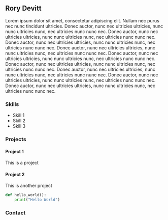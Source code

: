 ## Rory Devitt

Lorem ipsum dolor sit amet, consectetur adipiscing elit. Nullam nec purus nec nunc tincidunt ultricies. Donec auctor, nunc nec ultricies ultricies, nunc nunc ultricies nunc, nec ultricies nunc nunc nec. Donec auctor, nunc nec ultricies ultricies, nunc nunc ultricies nunc, nec ultricies nunc nunc nec. Donec auctor, nunc nec ultricies ultricies, nunc nunc ultricies nunc, nec ultricies nunc nunc nec. Donec auctor, nunc nec ultricies ultricies, nunc nunc ultricies nunc, nec ultricies nunc nunc nec. Donec auctor, nunc nec ultricies ultricies, nunc nunc ultricies nunc, nec ultricies nunc nunc nec. Donec auctor, nunc nec ultricies ultricies, nunc nunc ultricies nunc, nec ultricies nunc nunc nec. Donec auctor, nunc nec ultricies ultricies, nunc nunc ultricies nunc, nec ultricies nunc nunc nec. Donec auctor, nunc nec ultricies ultricies, nunc nunc ultricies nunc, nec ultricies nunc nunc nec. Donec auctor, nunc nec ultricies ultricies, nunc nunc ultricies nunc, nec ultricies nunc nunc nec.

### Skills

- Skill 1
- Skill 2
- Skill 3

### Projects

#### Project 1
This is a project

#### Project 2
This is another project

```python
def hello_world():
    print("Hello World")
```

### Contact


